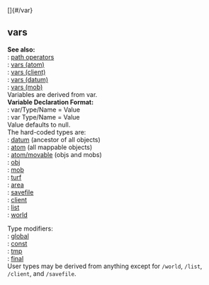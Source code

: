 []{#/var}    
## vars    
**See also:**    
:   [path operators](/ref/operator/path)    
:   [vars (atom)](/ref/atom/var)    
:   [vars (client)](/ref/client/var)    
:   [vars (datum)](/ref/datum/var)    
:   [vars (mob)](/ref/mob/var)    
Variables are derived from var.    
**Variable Declaration Format:**    
:   var/Type/Name = Value    
:   var Type/Name = Value    
Value defaults to null.    
The hard-coded types are:    
:   [datum](/ref/datum) (ancestor of all objects)    
:   [atom](/ref/atom) (all mappable objects)    
:   [atom/movable](/ref/atom/movable) (objs and mobs)    
:   [obj](/ref/obj)    
:   [mob](/ref/mob)    
:   [turf](/ref/turf)    
:   [area](/ref/area)    
:   [savefile](/ref/savefile)    
:   [client](/ref/client)    
:   [list](/ref/list)    
:   [world](/ref/world)    
<!-- -->    
Type modifiers:    
:   [global](/ref/var/global)    
:   [const](/ref/var/const)    
:   [tmp](/ref/var/tmp)    
:   [final](/ref/var/final)    
User types may be derived from anything except for `/world`, `/list`,    
`/client`, and `/savefile`.  